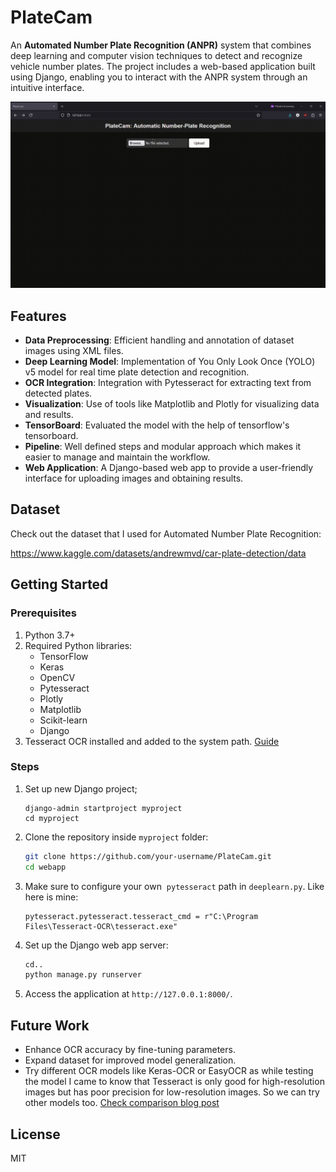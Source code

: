 # PlateCam

An **Automated Number Plate Recognition (ANPR)** system that combines deep learning and computer vision techniques to detect and recognize vehicle number plates. The project includes a web-based application built using Django, enabling you to interact with the ANPR system through an intuitive interface.

![demo](https://github.com/rahulogoel/PlateCam/blob/main/demo.gif)

## Features

- **Data Preprocessing**: Efficient handling and annotation of dataset images using XML files.
- **Deep Learning Model**: Implementation of You Only Look Once (YOLO) v5 model for real time plate detection and recognition.
- **OCR Integration**: Integration with Pytesseract for extracting text from detected plates.
- **Visualization**: Use of tools like Matplotlib and Plotly for visualizing data and results.
- **TensorBoard**: Evaluated the model with the help of tensorflow's tensorboard.
- **Pipeline**: Well defined steps and modular approach which makes it easier to manage and maintain the workflow.
- **Web Application**: A Django-based web app to provide a user-friendly interface for uploading images and obtaining results.

## Dataset
Check out the dataset that I used for Automated Number Plate Recognition:

https://www.kaggle.com/datasets/andrewmvd/car-plate-detection/data

## Getting Started

### Prerequisites

1. Python 3.7+
2. Required Python libraries:
   - TensorFlow
   - Keras
   - OpenCV
   - Pytesseract
   - Plotly
   - Matplotlib
   - Scikit-learn
   - Django
3. Tesseract OCR installed and added to the system path. [Guide](https://tesseract-ocr.github.io/tessdoc/Installation.html)

### Steps

1. Set up new Django project;

   ```
   django-admin startproject myproject
   cd myproject
   ```

2. Clone the repository inside `myproject` folder:

   ```bash
   git clone https://github.com/your-username/PlateCam.git
   cd webapp
   ```

3. Make sure to configure your own  `pytesseract` path in `deeplearn.py`. Like here is mine:

   ```
   pytesseract.pytesseract.tesseract_cmd = r"C:\Program Files\Tesseract-OCR\tesseract.exe"
   ```

4. Set up the Django web app server:

   ```bash
   cd.. 
   python manage.py runserver
   ```

5. Access the application at `http://127.0.0.1:8000/`.

## Future Work

- Enhance OCR accuracy by fine-tuning parameters.
- Expand dataset for improved model generalization.
- Try different OCR models like Keras-OCR or EasyOCR as while testing the model I came to know that Tesseract is only good for high-resolution images but has poor precision for low-resolution images. So we can try other models too. [Check comparison blog post](https://thangasami.medium.com/tesseract-vs-keras-ocr-vs-easyocr-ec8500b9455b)

## License

MIT
